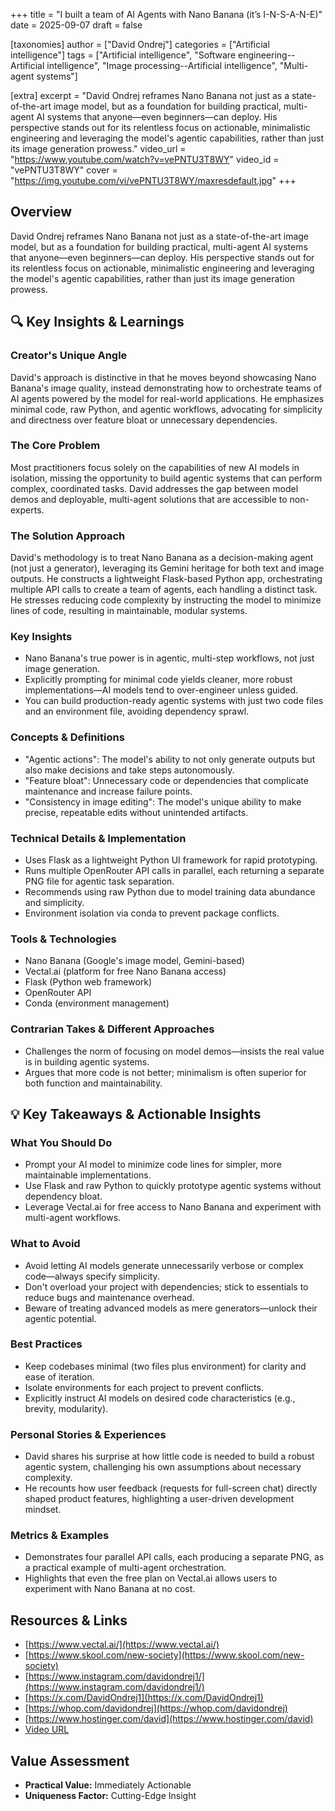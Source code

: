 +++
title = "I built a team of AI Agents with Nano Banana (it’s I-N-S-A-N-E)"
date = 2025-09-07
draft = false

[taxonomies]
author = ["David Ondrej"]
categories = ["Artificial intelligence"]
tags = ["Artificial intelligence", "Software engineering--Artificial intelligence", "Image processing--Artificial intelligence", "Multi-agent systems"]

[extra]
excerpt = "David Ondrej reframes Nano Banana not just as a state-of-the-art image model, but as a foundation for building practical, multi-agent AI systems that anyone—even beginners—can deploy. His perspective stands out for its relentless focus on actionable, minimalistic engineering and leveraging the model's agentic capabilities, rather than just its image generation prowess."
video_url = "https://www.youtube.com/watch?v=vePNTU3T8WY"
video_id = "vePNTU3T8WY"
cover = "https://img.youtube.com/vi/vePNTU3T8WY/maxresdefault.jpg"
+++

## Overview

David Ondrej reframes Nano Banana not just as a state-of-the-art image model, but as a foundation for building practical, multi-agent AI systems that anyone—even beginners—can deploy. His perspective stands out for its relentless focus on actionable, minimalistic engineering and leveraging the model's agentic capabilities, rather than just its image generation prowess.

## 🔍 Key Insights & Learnings

### Creator's Unique Angle
David's approach is distinctive in that he moves beyond showcasing Nano Banana's image quality, instead demonstrating how to orchestrate teams of AI agents powered by the model for real-world applications. He emphasizes minimal code, raw Python, and agentic workflows, advocating for simplicity and directness over feature bloat or unnecessary dependencies.

### The Core Problem
Most practitioners focus solely on the capabilities of new AI models in isolation, missing the opportunity to build agentic systems that can perform complex, coordinated tasks. David addresses the gap between model demos and deployable, multi-agent solutions that are accessible to non-experts.

### The Solution Approach
David's methodology is to treat Nano Banana as a decision-making agent (not just a generator), leveraging its Gemini heritage for both text and image outputs. He constructs a lightweight Flask-based Python app, orchestrating multiple API calls to create a team of agents, each handling a distinct task. He stresses reducing code complexity by instructing the model to minimize lines of code, resulting in maintainable, modular systems.

### Key Insights
- Nano Banana's true power is in agentic, multi-step workflows, not just image generation.
- Explicitly prompting for minimal code yields cleaner, more robust implementations—AI models tend to over-engineer unless guided.
- You can build production-ready agentic systems with just two code files and an environment file, avoiding dependency sprawl.

### Concepts & Definitions
- "Agentic actions": The model's ability to not only generate outputs but also make decisions and take steps autonomously.
- "Feature bloat": Unnecessary code or dependencies that complicate maintenance and increase failure points.
- "Consistency in image editing": The model's unique ability to make precise, repeatable edits without unintended artifacts.

### Technical Details & Implementation
- Uses Flask as a lightweight Python UI framework for rapid prototyping.
- Runs multiple OpenRouter API calls in parallel, each returning a separate PNG file for agentic task separation.
- Recommends using raw Python due to model training data abundance and simplicity.
- Environment isolation via conda to prevent package conflicts.

### Tools & Technologies
- Nano Banana (Google's image model, Gemini-based)
- Vectal.ai (platform for free Nano Banana access)
- Flask (Python web framework)
- OpenRouter API
- Conda (environment management)

### Contrarian Takes & Different Approaches
- Challenges the norm of focusing on model demos—insists the real value is in building agentic systems.
- Argues that more code is not better; minimalism is often superior for both function and maintainability.

## 💡 Key Takeaways & Actionable Insights

### What You Should Do
- Prompt your AI model to minimize code lines for simpler, more maintainable implementations.
- Use Flask and raw Python to quickly prototype agentic systems without dependency bloat.
- Leverage Vectal.ai for free access to Nano Banana and experiment with multi-agent workflows.

### What to Avoid
- Avoid letting AI models generate unnecessarily verbose or complex code—always specify simplicity.
- Don't overload your project with dependencies; stick to essentials to reduce bugs and maintenance overhead.
- Beware of treating advanced models as mere generators—unlock their agentic potential.

### Best Practices
- Keep codebases minimal (two files plus environment) for clarity and ease of iteration.
- Isolate environments for each project to prevent conflicts.
- Explicitly instruct AI models on desired code characteristics (e.g., brevity, modularity).

### Personal Stories & Experiences
- David shares his surprise at how little code is needed to build a robust agentic system, challenging his own assumptions about necessary complexity.
- He recounts how user feedback (requests for full-screen chat) directly shaped product features, highlighting a user-driven development mindset.

### Metrics & Examples
- Demonstrates four parallel API calls, each producing a separate PNG, as a practical example of multi-agent orchestration.
- Highlights that even the free plan on Vectal.ai allows users to experiment with Nano Banana at no cost.

## Resources & Links

- [https://www.vectal.ai/](https://www.vectal.ai/)
- [https://www.skool.com/new-society](https://www.skool.com/new-society)
- [https://www.instagram.com/davidondrej1/](https://www.instagram.com/davidondrej1/)
- [https://x.com/DavidOndrej1](https://x.com/DavidOndrej1)
- [https://whop.com/davidondrej](https://whop.com/davidondrej)
- [https://www.hostinger.com/david](https://www.hostinger.com/david)
- [Video URL](https://www.youtube.com/watch?v=vePNTU3T8WY)

## Value Assessment
- **Practical Value:** Immediately Actionable
- **Uniqueness Factor:** Cutting-Edge Insight

